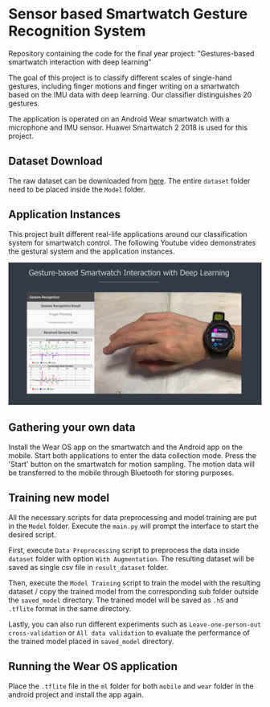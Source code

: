 # Sensor based Smartwatch Gesture Recognition System
Repository containing the code for the final year project: "Gestures-based smartwatch interaction with deep learning"

The goal of this project is to classify different scales of single-hand gestures, including finger motions and finger writing on a smartwatch based on the IMU data with deep learning. Our classifier distinguishes 20 gestures.

The application is operated on an Android Wear smartwatch with a microphone and IMU sensor. Huawei Smartwatch 2 2018 is used for this project.

## Dataset Download
The raw dataset can be downloaded from [here](https://portland-my.sharepoint.com/:f:/g/personal/hthon3-c_my_cityu_edu_hk/En6m7fdbKKtBnHskqa4XYOYBfNA4w_E_HWUvbfoRtThLmg?e=afFv0Z).
The entire `dataset` folder need to be placed inside the `Model` folder.

## Application Instances
This project built different real-life applications around our classification system for smartwatch control. The following Youtube video demonstrates the gestural system and the application instances.
 

[![demo.png](Images/Project_Screenshot.png)](https://youtu.be/FyyXiZeToME)


## Gathering your own data
Install the Wear OS app on the smartwatch and the Android app on the mobile. Start both applications to enter the data collection mode. 
Press the 'Start' button on the smartwatch for motion sampling. 
The motion data will be transferred to the mobile through Bluetooth for storing purposes. 

## Training new model
All the necessary scripts for data preprocessing and model training are put in the `Model` folder. Execute the `main.py` will prompt the interface to start the desired script. 

First, execute `Data Preprocessing` script to preprocess the data inside `dataset` folder with option `With Augmentation`. The resulting dataset will be saved as single csv file in `result_dataset` folder.

Then, execute the `Model Training` script to train the model with the resulting dataset / copy the trained model from the corresponding sub folder outside the `saved_model` directory. The trained model will be saved as `.h5` and `.tflite` format in the same directory.

Lastly, you can also run different experiments such as `Leave-one-person-out cross-validation` or `All data validation` to evaluate the performance of the trained model placed in `saved_model` directory.

## Running the Wear OS application
Place the `.tflite` file in the `ml` folder for both `mobile` and `wear` folder in the android project and install the app again.